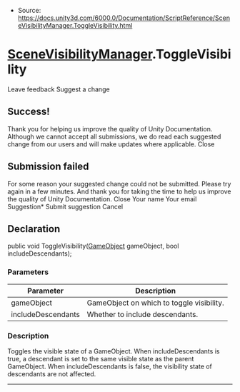 * Source: https://docs.unity3d.com/6000.0/Documentation/ScriptReference/SceneVisibilityManager.ToggleVisibility.html

#  [SceneVisibilityManager](https://docs.unity3d.com/6000.0/Documentation/ScriptReference/SceneVisibilityManager.html).ToggleVisibility
Leave feedback
Suggest a change
## Success!
Thank you for helping us improve the quality of Unity Documentation. Although we cannot accept all submissions, we do read each suggested change from our users and will make updates where applicable.
Close
## Submission failed
For some reason your suggested change could not be submitted. Please <a>try again</a> in a few minutes. And thank you for taking the time to help us improve the quality of Unity Documentation.
Close
Your name Your email Suggestion* Submit suggestion
Cancel
## Declaration
public void ToggleVisibility([GameObject](https://docs.unity3d.com/6000.0/Documentation/ScriptReference/GameObject.html) gameObject, bool includeDescendants); 
### Parameters
Parameter | Description  
---|---  
gameObject | GameObject on which to toggle visibility.  
includeDescendants | Whether to include descendants.  
### Description
Toggles the visible state of a GameObject.
When includeDescendants is true, a descendant is set to the same visible state as the parent GameObject. When includeDescendants is false, the visibility state of descendants are not affected.
* * *
